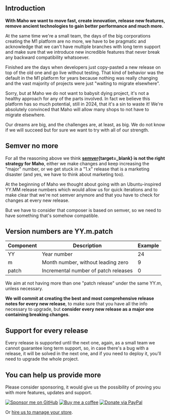 ## Introduction

**With Maho we want to move fast, create innovation, release new features, remove ancient technologies to gain
better performance and much more.**

At the same time we're a small team, the days of the big corporations creating the M1 platform are no more,
we have to be pragmatic and acknowledge that we can't have multiple branches with long term support and make
sure that we introduce new incredible features that never break any backward compatibility whatsoever.

Finished are the days when developers just copy-pasted a new release on top of the old one and go live
without testing. That kind of behavior was the default in the M1 platform for years because nothing was
really changing and the vast majority of projects were just "waiting to migrate elsewhere".

Sorry, but at Maho we do not want to babysit dying project, it's not a healthy approach for any of the parts involved.
In fact we believe this platform has so much potential, still in 2024, that it's a sin to waste it!
We're absolutely convinced that Maho will allow many shops to not have to migrate elsewhere.

Our dreams are big, and the challenges are, at least, as big. We do not know if we will succeed but for sure
we want to try with all of our strength.

## Semver no more

For all the reasoning above we think **[semver](https://semver.org){target=_blank} is not the right strategy for Maho**,
either we make changes and keep increasing the "major" number, or we get stuck in a "1.x" release that is a
marketing disaster (and yes, we have to think about marketing too).

At the beginning of Maho we thought about going with an Ubuntu-inspired YY.MM release numbers which would
allow us for quick iterations and to make clear that we're not semver anymore and that you have to check for
changes at every new release.

But we have to consider that composer is based on semver, so we need to have something that's somehow compatible.

## Version numbers are YY.m.patch

| Component | Description                       | Example |
|-----------|-----------------------------------|---------|
| YY | Year number                       | 24 |
| m | Month number, without leading zero | 9 |
| patch | Incremental number of patch releases | 0 |

We aim at not having more than one "patch release" under the same YY.m, unless necessary.

**We will commit at creating the best and most comprehensive release notes for every new release**, to make sure that
you have all the info necessary to upgrade, but **consider every new release as a major one containing breaking
changes**.

## Support for every release

Every release is supported until the next one, again, as a small team we cannot guarantee long term support, so,
in case there's a bug with a release, it will be solved in the next one, and if you need to deploy it, you'll
need to upgrade the whole project.

## You can help us provide more

Please consider sponsoring, it would give us the possibility of proving you with more features, updates and support.

<a href="https://github.com/sponsors/fballiano" target=_blank title="Sponsor me on GitHub"><img src="https://img.shields.io/badge/sponsor-30363D?style=for-the-badge&logo=GitHub-Sponsors&logoColor=#white" alt="Sponsor me on GitHub" /></a>
<a href="https://www.buymeacoffee.com/fballiano" target=_blank title="Buy me a coffee"><img src="https://img.shields.io/badge/Buy_Me_A_Coffee-FFDD00?style=for-the-badge&logo=buy-me-a-coffee&logoColor=black" alt="Buy me a coffee" /></a>
<a href="https://www.paypal.com/paypalme/fabrizioballiano" target=_blank title="Donate via PayPal"><img src="https://img.shields.io/badge/PayPal-00457C?style=for-the-badge&logo=paypal&logoColor=white" alt="Donate via PayPal" /></a>

Or [hire us to manage your store](mailto:info@mahocommerce.com).